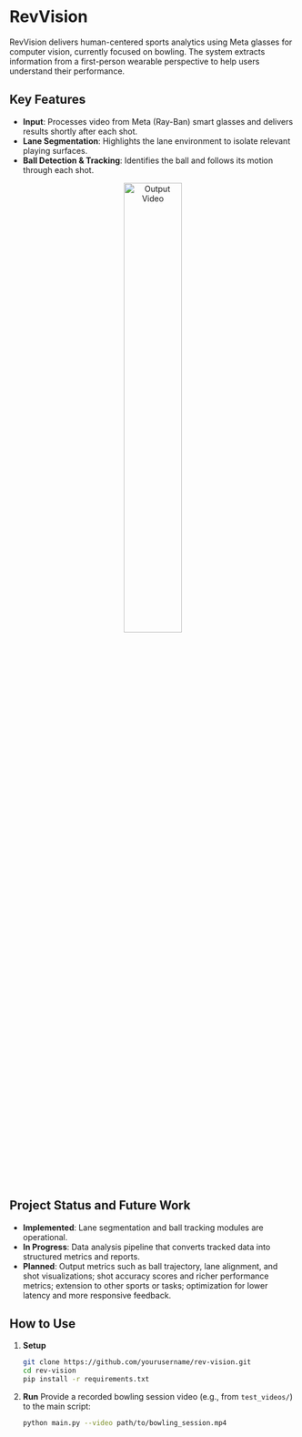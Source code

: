 # RevVision

RevVision delivers human-centered sports analytics using Meta glasses for computer vision, currently focused on bowling. The system extracts information from a first-person wearable perspective to help users understand their performance.

## Key Features
- **Input**: Processes video from Meta (Ray-Ban) smart glasses and delivers results shortly after each shot.
- **Lane Segmentation**: Highlights the lane environment to isolate relevant playing surfaces.
- **Ball Detection & Tracking**: Identifies the ball and follows its motion through each shot.

<p align="center">
  <img src="examples/output.gif" alt="Output Video" width="45%"/>
</p>

## Project Status and Future Work
- **Implemented**: Lane segmentation and ball tracking modules are operational.
- **In Progress**: Data analysis pipeline that converts tracked data into structured metrics and reports.
- **Planned**: Output metrics such as ball trajectory, lane alignment, and shot visualizations; shot accuracy scores and richer performance metrics; extension to other sports or tasks; optimization for lower latency and more responsive feedback.

## How to Use
1. **Setup**
   ```bash
   git clone https://github.com/yourusername/rev-vision.git
   cd rev-vision
   pip install -r requirements.txt
   ```
2. **Run**
   Provide a recorded bowling session video (e.g., from `test_videos/`) to the main script:
   ```bash
   python main.py --video path/to/bowling_session.mp4
   ```

